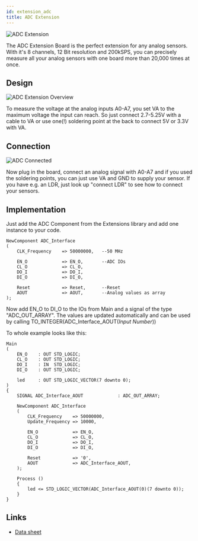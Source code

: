 ```yaml
---
id: extension_adc
title: ADC Extension
---
```


![ADC Extension](/img/extensions/adc/Items.png)

The ADC Extension Board is the perfect extension for any analog sensors. With it's 8 channels, 12 Bit resolution and 200kSPS, you can precisely measure all your analog sensors with one board more than 20,000 times at once.

## Design
![ADC Extension Overview](/img/extensions/adc/Items1.png)

To measure the voltage at the analog inputs A0-A7, you set VA to the maximum voltage the input can reach. So just connect 2.7-5.25V with a cable to VA or use one(!) soldering point at the back to connect 5V or 3.3V with VA.

## Connection
![ADC Connected](/img/extensions/adc/Items2.png)

Now plug in the board, connect an analog signal with A0-A7 and if you used the soldering points, you can just use VA and GND to supply your sensor.
If you have e.g. an LDR, just look up "connect LDR" to see how to connect your sensors.

## Implementation
Just add the ADC Component from the Extensions library and add one instance to your code.

```vhdp
NewComponent ADC_Interface 
(
    CLK_Frequency    => 50000000,   --50 MHz

    EN_O             => EN_O,       --ADC IOs
    CL_O             => CL_O,
    DO_I             => DO_I,
    DI_O             => DI_O,

    Reset            => Reset,      --Reset
    AOUT             => AOUT,       --Analog values as array
);
```

Now add EN_O to DI_O to the IOs from Main and a signal of the type "ADC_OUT_ARRAY". The values are updated automatically and can be used by calling TO_INTEGER(ADC_Interface_AOUT(_Input Number_))

To whole example looks like this:

```vhdp
Main
(
    EN_O	: OUT STD_LOGIC;
    CL_O	: OUT STD_LOGIC;
    DO_I	: IN  STD_LOGIC;
    DI_O	: OUT STD_LOGIC;

    led		: OUT STD_LOGIC_VECTOR(7 downto 0);
)
{
    SIGNAL ADC_Interface_AOUT             : ADC_OUT_ARRAY;

    NewComponent ADC_Interface 
    (
        CLK_Frequency    => 50000000,
        Update_Frequency => 10000,

        EN_O             => EN_O,
        CL_O             => CL_O,
        DO_I             => DO_I,
        DI_O             => DI_O,
        
        Reset            => '0',
        AOUT             => ADC_Interface_AOUT,
    );

    Process ()
    {
        led <= STD_LOGIC_VECTOR(ADC_Interface_AOUT(0)(7 downto 0));
    }
}
```

## Links
* <a href="http://www.ti.com/lit/ds/symlink/adc128s022.pdf" target="_blank">Data sheet</a>